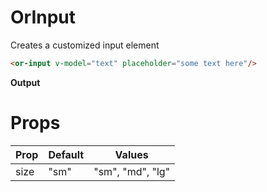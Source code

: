 # OrInput
Creates a customized input element

```html
<or-input v-model="text" placeholder="some text here"/>
```
**Output**
<or-input v-model="text" placeholder="some text here"/>


# Props
| Prop | Default | Values |
|--|--|--|
| size | "sm" | "sm", "md", "lg"


<script lang="ts">

import { defineComponent, ref } from 'vue';

export default defineComponent({
    setup() {
        const text = ref('');

        return {
            text
        }
    }
})
</script>